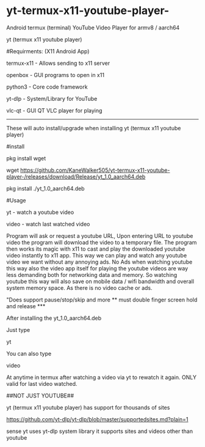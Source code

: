 # yt-termux-x11-youtube-player-
Android termux (terminal) YouTube Video Player for armv8 / aarch64


yt (termux x11 youtube player)

#Requirments:
(X11 Android App)

termux-x11  - Allows sending to x11 server

openbox  - GUI programs to open in x11

python3  - Core code framework 

yt-dlp  - System/Library for YouTube

vlc-qt  -  GUI QT VLC player for playing

__________

These will auto install/upgrade when installing yt (termux x11 youtube player)


#install 

pkg install wget

wget https://github.com/KaneWalker505/yt-termux-x11-youtube-player-/releases/download/Release/yt_1.0_aarch64.deb

pkg install ./yt_1.0_aarch64.deb



#Usage

yt  - watch a youtube video

video  - watch last watched video


Program will ask or request a youtube URL, Upon entering URL to youtube video the program will download the video to a temporary file. The program then works its magic with x11 to cast and play the downloaded youtube video instantly to x11 app. This way we can play and watch any youtube video we want without any annoying ads. No Ads when watching youtube this way also the video app itself for playing the youtube videos are way less demanding both for networking data and memory. So watching youtube this way will also save on mobile data / wifi bandwidth and overall system memory space. As there is no video cache or ads.


"Does support pause/stop/skip and more ** must double finger screen hold and release ***


After installing the yt_1.0_aarch64.deb

Just type

 yt 


You can also type 

 video

At anytime in termux after watching a video via yt to rewatch it again. ONLY valid for last video watched.


##NOT JUST YOUTUBE##

yt (termux x11 youtube player) has support for thousands of sites

https://github.com/yt-dlp/yt-dlp/blob/master/supportedsites.md?plain=1

sense yt uses yt-dlp system library it supports sites and videos other than youtube

